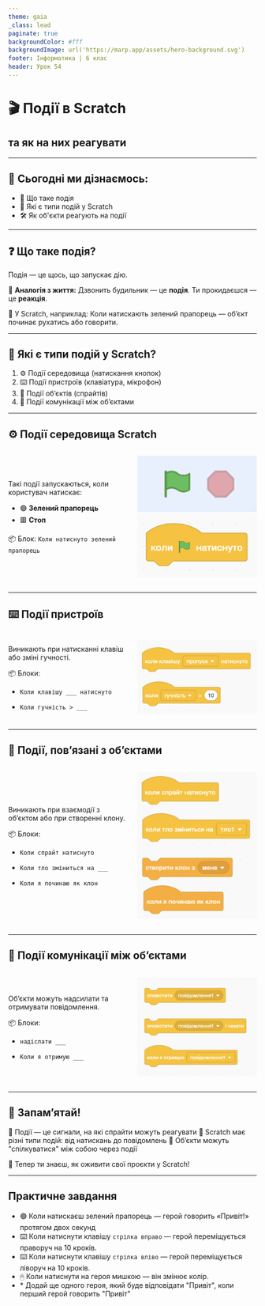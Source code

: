 ```yaml
---
theme: gaia
_class: lead
paginate: true
backgroundColor: #fff
backgroundImage: url('https://marp.app/assets/hero-background.svg')
footer: Інформатика | 6 клас
header: Урок 54
---
```


<style>
.flex-container {
  display: flex;
  align-items: center;
}
.flex-left {
  flex: 1;
  padding-right: 20px;
}
.flex-right {
  flex: 1;
}
.flex-right img {
  width: 100%;
  max-height: 400px;
}
</style>

# 🎬 Події в Scratch
## та як на них реагувати

---

## 🎯 Сьогодні ми дізнаємось:

- 📌 Що таке подія
- 🧱 Які є типи подій у Scratch
- 🛠 Як об'єкти реагують на події

---

## ❓ Що таке подія?

Подія — це щось, що запускає дію.

🔔 **Аналогія з життя:**
Дзвонить будильник — це **подія**.
Ти прокидаєшся — це **реакція**.

🧩 У Scratch, наприклад:
Коли натискають зелений прапорець — об’єкт починає рухатись або говорити.

---

## 🧱 Які є типи подій у Scratch?

1. ⚙️ Події середовища (натискання кнопок)
2. ⌨️ Події пристроїв (клавіатура, мікрофон)
3. 🧍 Події об’єктів (спрайтів)
4. 💬 Події комунікації між об’єктами

---

## ⚙️ Події середовища Scratch

<div class="flex-container">
  <div class="flex-left">

Такі події запускаються, коли користувач натискає:

- 🟢 **Зелений прапорець**
- 🟥 **Стоп**

📦 Блок: `Коли натиснуто зелений прапорець`

  </div>
  <div class="flex-right">

![](./assets/54/scratch-trigger-start-stop.png)
![](./assets/54/scratch-ide-events.png)

  </div>
</div>

---

## ⌨️ Події пристроїв

<div class="flex-container">
  <div class="flex-left">

Виникають при натисканні клавіш або зміні гучності.

📦 Блоки:

- `Коли клавішу ___ натиснуто`
- `Коли гучність > ___`

  </div>
  <div class="flex-right">

![](./assets/54/scratch-hw-events.png)

  </div>
</div>

---

## 🧍 Події, пов’язані з об’єктами

<div class="flex-container">
  <div class="flex-left">

Виникають при взаємодії з об’єктом або при створенні клону.

📦 Блоки:

- `Коли спрайт натиснуто`
- `Коли тло зміниться на ___`
- `Коли я починаю як клон`

  </div>
  <div class="flex-right">

![h:350px](./assets/54/scratch-object-events.png)

  </div>
</div>

---

## 💬 Події комунікації між об’єктами

<div class="flex-container">
  <div class="flex-left">

Об’єкти можуть надсилати та отримувати повідомлення.

📦 Блоки:

- `надіслати ___`
- `Коли я отримую ___`

  </div>
  <div class="flex-right">

![](./assets/54/scrtach-object-comm-events.png)

  </div>
</div>

---

## 🧠 Запам’ятай!

🔹 Події — це сигнали, на які спрайти можуть реагувати
🔹 Scratch має різні типи подій: від натискань до повідомлень
🔹 Об’єкти можуть "спілкуватися" між собою через події

🎉 Тепер ти знаєш, як оживити свої проєкти у Scratch!

---

## Практичне завдання

- 🟢 Коли натискаєш зелений прапорець — герой говорить «Привіт!» протягом двох секунд
- ⌨️ Коли натиснути клавішу `стрілка вправо` — герой переміщується праворуч на 10 кроків.
- ⌨️ Коли натиснути клавішу `стрілка вліво` — герой переміщується ліворуч на 10 кроків.
- 🖱 Коли натиснути на героя мишкою — він змінює колір.
- \* Додай ще одного героя, який буде відповідати "Привіт", коли перший герой говорить "Привіт"
